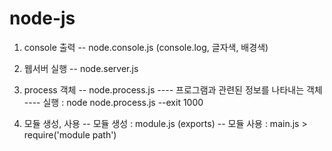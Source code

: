 # node-js

1) console 출력 
-- node.console.js (console.log, 글자색, 배경색)

2) 웹서버 실행 
-- node.server.js

3) process 객체 
-- node.process.js
---- 프로그램과 관련된 정보를 나타내는 객체
---- 실행 : node node.process.js --exit 1000 

4) 모듈 생성, 사용
-- 모듈 생성 : module.js (exports)
-- 모듈 사용 : main.js > require('module path')
